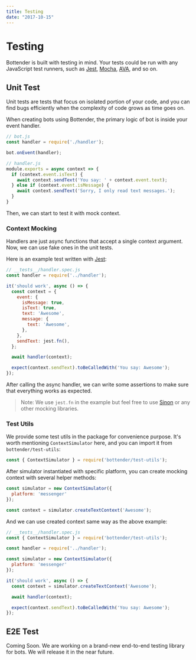 ```yaml
---
title: Testing
date: "2017-10-15"
---
```


# Testing

Bottender is built with testing in mind. Your tests could be run with any JavaScript test runners, such as [Jest](https://facebook.github.io/jest/), [Mocha](https://mochajs.org/), [AVA](https://github.com/avajs/ava), and so on.

## Unit Test

Unit tests are tests that focus on isolated portion of your code, and you can find bugs efficiently when the complexity of code grows as time goes on.

When creating bots using Bottender, the primary logic of bot is inside your event handler.

```js
// bot.js
const handler = require('./handler');

bot.onEvent(handler);
```

```js
// handler.js
module.exports = async context => {
  if (context.event.isText) {
    await context.sendText('You say: ' + context.event.text);
  } else if (context.event.isMessage) {
    await context.sendText('Sorry, I only read text messages.');
  }
}
```

Then, we can start to test it with mock context.

### Context Mocking

Handlers are just async functions that accept a single context argument. Now, we can use fake ones in the unit tests.

Here is an example test written with [Jest](https://facebook.github.io/jest/):

```js
// __tests__/handler.spec.js
const handler = require('../handler');

it('should work', async () => {
  const context = {
    event: {
      isMessage: true,
      isText: true,
      text: 'Awesome',
      message: {
        text: 'Awesome',
      },
    },
    sendText: jest.fn(),
  };

  await handler(context);

  expect(context.sendText).toBeCalledWith('You say: Awesome');
});
```

After calling the async handler, we can write some assertions to make sure that everything works as expected.

> Note: We use `jest.fn` in the example but feel free to use [Sinon](http://sinonjs.org/) or any other mocking libraries.

### Test Utils

We provide some test utils in the package for convenience purpose. It's worth mentioning `ContextSimulator` here, and you can import it from `bottender/test-utils`:

```js
const { ContextSimulator } = require('bottender/test-utils');
```

After simulator instantiated with specific platform, you can create mocking context with several helper methods:

```js
const simulator = new ContextSimulator({
  platform: 'messenger'
});

const context = simulator.createTextContext('Awesome');  
```

And we can use created context same way as the above example:

```js
// __tests__/handler.spec.js
const { ContextSimulator } = require('bottender/test-utils');

const handler = require('../handler');

const simulator = new ContextSimulator({
  platform: 'messenger'
});

it('should work', async () => {
  const context = simulator.createTextContext('Awesome');

  await handler(context);

  expect(context.sendText).toBeCalledWith('You say: Awesome');
});
```

## E2E Test

Coming Soon. We are working on a brand-new end-to-end testing library for bots. We will release it in the near future.
